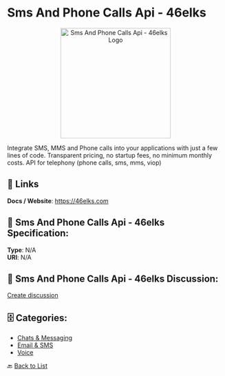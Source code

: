 # Sms And Phone Calls Api - 46elks
<p align="center">
    <img width="256" src="https://raw.githubusercontent.com/apis-list/apis-list/main/apis/sms-and-phone-calls-api-46elks/logo_256x256.png" alt="Sms And Phone Calls Api - 46elks Logo"/>
</p>

Integrate SMS, MMS and Phone calls into your applications with just a few lines of code. Transparent pricing, no startup fees, no minimum monthly costs. API for telephony (phone calls, sms, mms, viop)

##  🔗 Links
**Docs / Website**: https://46elks.com

## 🧬 Sms And Phone Calls Api - 46elks Specification:
**Type**: N/A  
**URI**: N/A

## 💬 Sms And Phone Calls Api - 46elks Discussion:
[Create discussion](https://github.com/apis-list/apis-list/discussions/new)

## 🗄️ Categories:
- [Chats & Messaging](https://github.com/apis-list/apis-list#chats--messaging-)
- [Email & SMS](https://github.com/apis-list/apis-list#email--sms-)
- [Voice](https://github.com/apis-list/apis-list#voice-)




🔙 [Back to List](https://github.com/apis-list/apis-list)
